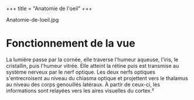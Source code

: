 +++
title = "Anatomie de l'oeil"
+++

Anatomie-de-loeil.jpg

# Fonctionnement de la vue

La lumière passe par la cornée, elle traverse l'humeur aqueuse, l'iris, le cristallin, puis l'humeur vitrée. Elle atteint la rétine puis est transmise au système nerveux par le nerf optique. Les deux nerfs optiques s'entrecroisent au niveau du chiasma optique et projettent vers le thalamus au niveau des corps genouillés latéraux. À partir de ceux-ci, les informations sont relayées vers les aires visuelles du cortex.²